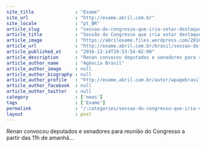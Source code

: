 ```yaml
---
site_title               : "Exame"
site_url                 : "http://exame.abril.com.br"
site_locale              : "pt_BR"
article_slug             : "sessao-do-congresso-que-iria-votar-destaques-da-ldo-e-cancelada"
article_title            : "Sessão do Congresso que iria votar destaques da LDO é cancelada"
article_image            : "https://abrilexame.files.wordpress.com/2016/12/pec-3.jpg?quality=70&strip=all&w=680"
article_url              : "http://exame.abril.com.br/brasil/sessao-do-congresso-que-iria-votar-destaques-da-ldo-e-cancelada/"
article_published_at     : "2016-12-14T20:53:54-02:00"
article_description      : "Renan convocou deputados e senadores para reunião do Congresso a partir das 11h de amanhã..."
article_author_name      : "Agência Brasil"
article_author_image     : null
article_author_biography : null
article_author_profile   : "http://exame.abril.com.br/autor/wpagebrasil/"
article_author_facebook  : null
article_author_twitter   : null
category                 : ['news']
tags                     : ['Exame']
permalink                : "/:categories/sessao-do-congresso-que-iria-votar-destaques-da-ldo-e-cancelada/"
layout                   : post
---
```


Renan convocou deputados e senadores para reunião do Congresso a partir das 11h de amanhã...
